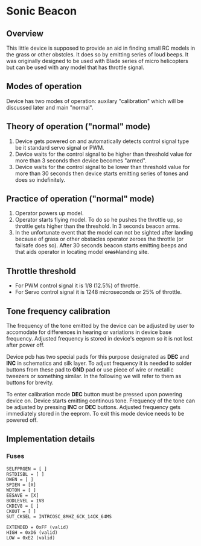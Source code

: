 # Sonic Beacon

## Overview
This little device is supposed to provide an aid in finding small RC models in the grass or other obstcles. It does so by emitting series of loud beeps. It was originally designed to be used with Blade series of micro helicopters but can be used with any model that has throttle signal.

## Modes of operation
Device has two modes of operation: auxilary "calibration" which will be discussed later and main "normal".

## Theory of operation ("normal" mode)
1. Device gets powered on and automatically detects control signal type be it standard servo signal or PWM.
1. Device waits for the control signal to be higher than threshold value for more than 3 seconds then device becomes "armed".
1. Device waits for the control signal to be lower than threshold value for more than 30 seconds then device starts emitting series of tones and does so indefinitely.

## Practice of operation ("normal" mode)
1. Operator powers up model.
1. Operator starts flying model. To do so he pushes the throttle up, so throttle gets higher than the threshold. In 3 seconds beacon arms.
1. In the unfortunate event that the model can not be sighted after landing because of grass or other obstacles operator zeroes the throttle (or failsafe does so). After 30 seconds beacon starts emitting beeps and that aids operator in locating model ~~crash~~landing site.

## Throttle threshold
* For PWM control signal it is 1/8 (12.5%) of throttle.
* For Servo control signal it is 1248 microseconds or 25% of throttle.

## Tone frequency calibration
The frequency of the tone emitted by the device can be adjusted by user to accomodate for differences in hearing or variations in device base frequency. Adjusted frequency is stored in device's eeprom so it is not lost after power off.

Device pcb has two special pads for this purpose designated as **DEC** and **INC** in schematics and silk layer.
To adjust frequency it is needed to solder buttons from these pad to **GND** pad or use piece of wire or metallic tweezers or something similar. In the following we will refer to them as buttons for brevity.

To enter calibration mode **DEC** button must be pressed upon powering device on. Device starts emitting continous tone. Frequency of the tone can be adjusted by pressing **INC** or **DEC** buttons. Adjusted frequency gets immediately stored in the eeprom. To exit this mode device needs to be powered off.

## Implementation details

### Fuses

```
SELFPRGEN = [ ]
RSTDISBL = [ ]
DWEN = [ ]
SPIEN = [X]
WDTON = [ ]
EESAVE = [X]
BODLEVEL = 1V8
CKDIV8 = [ ]
CKOUT = [ ]
SUT_CKSEL = INTRCOSC_8MHZ_6CK_14CK_64MS

EXTENDED = 0xFF (valid)
HIGH = 0xD6 (valid)
LOW = 0xE2 (valid)
```
